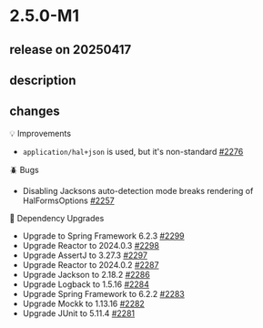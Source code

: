 # 2.5.0-M1

## release on 20250417

## description

## changes

💡 Improvements

* <code>application/hal+json</code> is used, but it's non-standard <a href="https://github.com/spring-projects/spring-hateoas/issues/2276" data-hovercard-type="issue" data-hovercard-url="/spring-projects/spring-hateoas/issues/2276/hovercard">#2276</a>

🪲 Bugs

* Disabling Jacksons auto-detection mode breaks rendering of HalFormsOptions <a href="https://github.com/spring-projects/spring-hateoas/issues/2257" data-hovercard-type="issue" data-hovercard-url="/spring-projects/spring-hateoas/issues/2257/hovercard">#2257</a>

🔨 Dependency Upgrades

* Upgrade to Spring Framework 6.2.3 <a href="https://github.com/spring-projects/spring-hateoas/issues/2299" data-hovercard-type="issue" data-hovercard-url="/spring-projects/spring-hateoas/issues/2299/hovercard">#2299</a>
* Upgrade Reactor to 2024.0.3 <a href="https://github.com/spring-projects/spring-hateoas/issues/2298" data-hovercard-type="issue" data-hovercard-url="/spring-projects/spring-hateoas/issues/2298/hovercard">#2298</a>
* Upgrade AssertJ to 3.27.3 <a href="https://github.com/spring-projects/spring-hateoas/issues/2297" data-hovercard-type="issue" data-hovercard-url="/spring-projects/spring-hateoas/issues/2297/hovercard">#2297</a>
* Upgrade Reactor to 2024.0.2 <a href="https://github.com/spring-projects/spring-hateoas/issues/2287" data-hovercard-type="issue" data-hovercard-url="/spring-projects/spring-hateoas/issues/2287/hovercard">#2287</a>
* Upgrade Jackson to 2.18.2 <a href="https://github.com/spring-projects/spring-hateoas/issues/2286" data-hovercard-type="issue" data-hovercard-url="/spring-projects/spring-hateoas/issues/2286/hovercard">#2286</a>
* Upgrade Logback to 1.5.16 <a href="https://github.com/spring-projects/spring-hateoas/issues/2284" data-hovercard-type="issue" data-hovercard-url="/spring-projects/spring-hateoas/issues/2284/hovercard">#2284</a>
* Upgrade Spring Framework to 6.2.2 <a href="https://github.com/spring-projects/spring-hateoas/issues/2283" data-hovercard-type="issue" data-hovercard-url="/spring-projects/spring-hateoas/issues/2283/hovercard">#2283</a>
* Upgrade Mockk to 1.13.16 <a href="https://github.com/spring-projects/spring-hateoas/issues/2282" data-hovercard-type="issue" data-hovercard-url="/spring-projects/spring-hateoas/issues/2282/hovercard">#2282</a>
* Upgrade JUnit to 5.11.4 <a href="https://github.com/spring-projects/spring-hateoas/issues/2281" data-hovercard-type="issue" data-hovercard-url="/spring-projects/spring-hateoas/issues/2281/hovercard">#2281</a>

